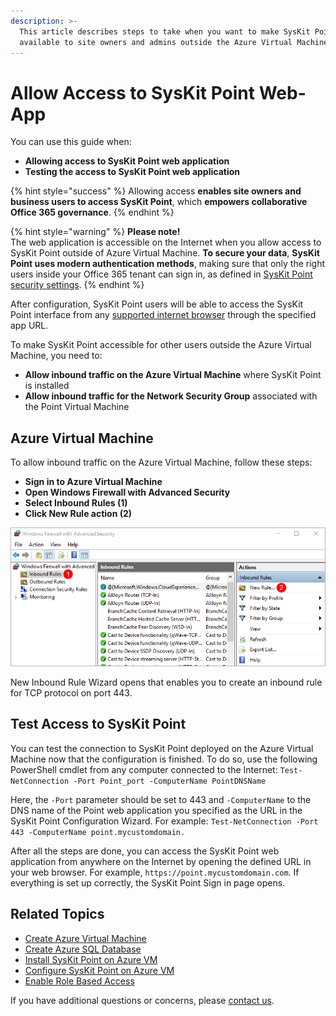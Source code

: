 ```yaml
---
description: >-
  This article describes steps to take when you want to make SysKit Point
  available to site owners and admins outside the Azure Virtual Machine.
---
```


# Allow Access to SysKit Point Web-App

You can use this guide when:

* **Allowing access to SysKit Point web application**
* **Testing the access to SysKit Point web application**

{% hint style="success" %}
Allowing access **enables site owners and business users to access SysKit Point**, which **empowers collaborative Office 365 governance**.
{% endhint %}

{% hint style="warning" %}
**Please note!**  
The web application is accessible on the Internet when you allow access to SysKit Point outside of Azure Virtual Machine. **To secure your data**, **SysKit Point uses modern authentication methods**, making sure that only the right users inside your Office 365 tenant can sign in, as defined in [SysKit Point security settings](https://github.com/SysKitTeam/docs-point/tree/fd209009594255aec1a4bbcc0f169a3d631f7ccf/enable-role-based-access.md).
{% endhint %}

After configuration, SysKit Point users will be able to access the SysKit Point interface from any [supported internet browser](../../requirements/system-requirements.md#supported-browsers) through the specified app URL.

To make SysKit Point accessible for other users outside the Azure Virtual Machine, you need to:

* **Allow inbound traffic on the Azure Virtual Machine** where SysKit Point is installed
* **Allow inbound traffic for the Network Security Group** associated with the Point Virtual Machine

## Azure Virtual Machine

To allow inbound traffic on the Azure Virtual Machine, follow these steps:

* **Sign in to Azure Virtual Machine**
* **Open Windows Firewall with Advanced Security**
* **Select Inbound Rules \(1\)**
* **Click New Rule action \(2\)**

![Windows Firewall - Adding a new inbound rule](../../.gitbook/assets/azure-vm_azure-vm-firewall.png)

New Inbound Rule Wizard opens that enables you to create an inbound rule for TCP protocol on port 443.

## Test Access to SysKit Point

You can test the connection to SysKit Point deployed on the Azure Virtual Machine now that the configuration is finished. To do so, use the following PowerShell cmdlet from any computer connected to the Internet: `Test-NetConnection -Port Point_port -ComputerName PointDNSName`

Here, the `-Port` parameter should be set to 443 and `-ComputerName` to the DNS name of the Point web application you specified as the URL in the SysKit Point Configuration Wizard. For example: `Test-NetConnection -Port 443 -ComputerName point.mycustomdomain.`

After all the steps are done, you can access the SysKit Point web application from anywhere on the Internet by opening the defined URL in your web browser. For example, `https://point.mycustomdomain.com`. If everything is set up correctly, the SysKit Point Sign in page opens.

## Related Topics

* [Create Azure Virtual Machine](prerequisites/create-azure-vm.md)
* [Create Azure SQL Database](prerequisites/create-azure-sql-database.md)
* [Install SysKit Point on Azure VM](install-syskit-point-on-azure-vm.md) 
* [Configure SysKit Point on Azure VM](configure-syskit-point-on-azure-vm.md)
* [Enable Role Based Access](https://github.com/SysKitTeam/docs-point/tree/fd209009594255aec1a4bbcc0f169a3d631f7ccf/enable-role-based-access.md)

If you have additional questions or concerns, please [contact us](https://www.syskit.com/contact-us/).

